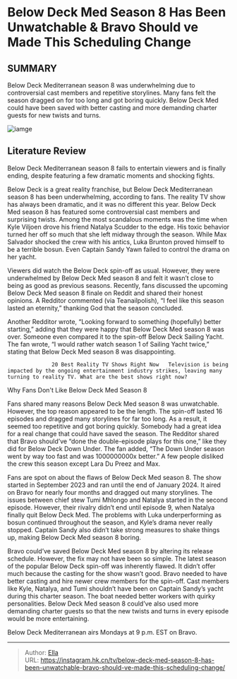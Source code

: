 # Below Deck Med Season 8 Has Been Unwatchable &amp; Bravo Should ve Made This Scheduling Change


## SUMMARY 



  Below Deck Mediterranean season 8 was underwhelming due to controversial cast members and repetitive storylines.   Many fans felt the season dragged on for too long and got boring quickly.   Below Deck Med could have been saved with better casting and more demanding charter guests for new twists and turns.  

![iamge](https://static1.srcdn.com/wordpress/wp-content/uploads/2023/10/below-deck-med-s-kyle-viljoen-rushes-to-er-after-throat-pain-tongue-swelling-will-he-make-full-recovery_.jpg)

## Literature Review

Below Deck Mediterranean season 8 fails to entertain viewers and is finally ending, despite featuring a few dramatic moments and shocking fights.




Below Deck is a great reality franchise, but Below Deck Mediterranean season 8 has been underwhelming, according to fans. The reality TV show has always been dramatic, and it was no different this year. Below Deck Med season 8 has featured some controversial cast members and surprising twists. Among the most scandalous moments was the time when Kyle Viljoen drove his friend Natalya Scudder to the edge. His toxic behavior turned her off so much that she left midway through the season. While Max Salvador shocked the crew with his antics, Luka Brunton proved himself to be a terrible bosun. Even Captain Sandy Yawn failed to control the drama on her yacht.




Viewers did watch the Below Deck spin-off as usual. However, they were underwhelmed by Below Deck Med season 8 and felt it wasn’t close to being as good as previous seasons. Recently, fans discussed the upcoming Below Deck Med season 8 finale on Reddit and shared their honest opinions. A Redditor commented (via Teanailpolish), “I feel like this season lasted an eternity,” thanking God that the season concluded.


 

Another Redditor wrote, “Looking forward to something (hopefully) better starting,” adding that they were happy that Below Deck Med season 8 was over. Someone even compared it to the spin-off Below Deck Sailing Yacht. The fan wrote, “I would rather watch season 1 of Sailing Yacht twice,” stating that Below Deck Med season 8 was disappointing.




                  20 Best Reality TV Shows Right Now   Television is being impacted by the ongoing entertainment industry strikes, leaving many turning to reality TV. What are the best shows right now?   


 Why Fans Don&#39;t Like Below Deck Med Season 8 
          

Fans shared many reasons Below Deck Med season 8 was unwatchable. However, the top reason appeared to be the length. The spin-off lasted 16 episodes and dragged many storylines for far too long. As a result, it seemed too repetitive and got boring quickly. Somebody had a great idea for a real change that could have saved the season. The Redditor shared that Bravo should’ve “done the double-episode plays for this one,” like they did for Below Deck Down Under. The fan added, “The Down Under season went by way too fast and was 1000000000x better.” A few people disliked the crew this season except Lara Du Preez and Max.




Fans are spot on about the flaws of Below Deck Med season 8. The show started in September 2023 and ran until the end of January 2024. It aired on Bravo for nearly four months and dragged out many storylines. The issues between chief stew Tumi Mhlongo and Natalya started in the second episode. However, their rivalry didn’t end until episode 9, when Natalya finally quit Below Deck Med. The problems with Luka underperforming as bosun continued throughout the season, and Kyle’s drama never really stopped. Captain Sandy also didn’t take strong measures to shake things up, making Below Deck Med season 8 boring.

Bravo could’ve saved Below Deck Med season 8 by altering its release schedule. However, the fix may not have been so simple. The latest season of the popular Below Deck spin-off was inherently flawed. It didn’t offer much because the casting for the show wasn’t good. Bravo needed to have better casting and hire newer crew members for the spin-off. Cast members like Kyle, Natalya, and Tumi shouldn’t have been on Captain Sandy’s yacht during this charter season. The boat needed better workers with quirky personalities. Below Deck Med season 8 could’ve also used more demanding charter guests so that the new twists and turns in every episode would be more entertaining.




Below Deck Mediterranean airs Mondays at 9 p.m. EST on Bravo.



---

> Author: [Ella](https://instagram.hk.cn/)  
> URL: https://instagram.hk.cn/tv/below-deck-med-season-8-has-been-unwatchable-bravo-should-ve-made-this-scheduling-change/  

